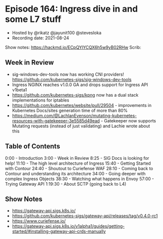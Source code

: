 # Episode 164: Ingress dive in and some L7 stuff

- Hosted by @rikatz @jayunit100 @stevesloka
- Recording date: 2021-08-24

<!--- Thumbnailed embed of the video, n8Xo_ghCIOSY is the video id from the youtube url 

<a href=https://www.youtube.com/watch?v=l3TWbrWkVzY"></aref>
--> 

Show notes: https://hackmd.io/ECpQYlYCQX6h5w9yB02RHw
Scrib: 


## Week in Review

- sig-windows-dev-tools now has working CNI providers! https://github.com/kubernetes-sigs/sig-windows-dev-tools
- Ingress NGINX reaches v1.0.0 GA and drops support for Ingress API v1beta1
- https://github.com/kubernetes-sigs/kpng now has a dual stack implementations for iptables
- https://github.com/kubernetes/website/pull/29504 - improvements in Kubernetes Docs/sites generation time of more than 80%
- https://medium.com/@LachlanEvenson/mutating-kubernetes-resources-with-gatekeeper-3e5585d49ead - Gatekeeper now supports Mutating requests (instead of just validating) and Lachie wrote about this

## Table of Contents
0:00 - Introduction
3:00 - Week in Review
8:25 - SIG Docs is looking for help!
11:10 - The high level architecture of Ingress
15:40 - Getting Started with Contour
24:40 - Shoutout to Curiefense WAF
28:10 - Coming back to Contour and understanding its architecture
34:00 - Going deeper with complex Ingress Objects
38:30 - Watching what happens in Envoy
57:00 - Trying Gateway API
1:19:30 - About SCTP (going back to L4)
 
## Show Notes
* https://gateway-api.sigs.k8s.io/
* https://github.com/kubernetes-sigs/gateway-api/releases/tag/v0.4.0-rc1
* https://www.curiefense.io/
* https://gateway-api.sigs.k8s.io/v1alpha1/guides/getting-started/#installing-gateway-api-crds-manually
